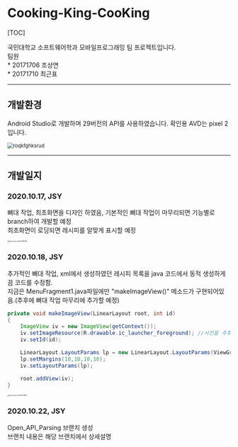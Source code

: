 # Cooking-King-CooKing
[TOC]

국민대학교 소프트웨어학과 모바일프로그래밍 팀 프로젝트입니다.<br>	팀원<br>		* 20171706 조상연<br>		* 20171710 최근표

---

## 개발환경

Android Studio로 개발하며 29버전의 API를 사용하였습니다. 확인용 AVD는 pixel 2입니다.

<img src="https://user-images.githubusercontent.com/28241676/96371107-1aabc580-119b-11eb-8cf4-3269e11f696e.PNG" alt="roqkfghksrud" style="zoom:80%;" />

---

## 개발일지

### 2020.10.17, JSY

뼈대 작업, 최초화면을 디자인 하였음, 기본적인 뼈대 작업이 마무리되면 기능별로 branch하여 개발할 예정<br>최초화면이 로딩되면 레시피를 알맞게 표시할 예정

<img src="https://user-images.githubusercontent.com/28241676/96371225-9dcd1b80-119b-11eb-8b63-f07b3ebac8d8.png" alt="Screenshot_1602769796" style="zoom: 25%;" />



### 2020.10.18, JSY

추가적인 뼈대 작업, xml에서 생성하였던 레시피 목록을 java 코드에서 동적 생성하게끔 코드를 수정함.<br>지금은 MenuFragment1.java파일에만 "makeImageView()" 메소드가 구현되어있음.(추후에 뼈대 작업 마무리에 추가할 예정)

```java
private void makeImageView(LinearLayout root, int id)
{
    ImageView iv = new ImageView(getContext());
    iv.setImageResource(R.drawable.ic_launcher_foreground); //사진을 추후에 추가(지금은 기본 내장된 사진으로 대체)
    iv.setId(id);

    LinearLayout.LayoutParams lp = new LinearLayout.LayoutParams(ViewGroup.LayoutParams.MATCH_PARENT, ViewGroup.LayoutParams.MATCH_PARENT);
    lp.setMargins(10,10,10,10);
    iv.setLayoutParams(lp);

    root.addView(iv);
}
```

<img src="https://user-images.githubusercontent.com/28241676/96371295-f69cb400-119b-11eb-86e5-66ca390cde0a.png" alt="Screenshot_1603031920" style="zoom:25%;" />



### 2020.10.22, JSY
Open_API_Parsing 브랜치 생성<br>브랜치 내용은 해당 브랜치에서 상세설명